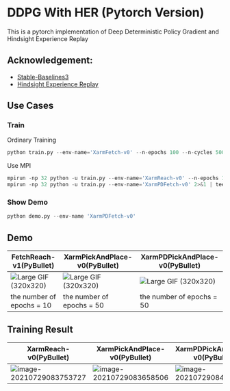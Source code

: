 # DDPG With HER  (Pytorch Version)

This is a pytorch implementation of Deep Deterministic Policy Gradient and Hindsight Experience Replay

## Acknowledgement:

* [Stable-Baselines3](https://github.com/DLR-RM/stable-baselines3)
* [Hindsight Experience Replay](https://github.com/TianhongDai/hindsight-experience-replay)

## Use Cases

### Train

Ordinary Training

```python
python train.py --env-name='XarmFetch-v0' --n-epochs 100 --n-cycles 500
```

Use MPI

```python
mpirun -np 32 python -u train.py --env-name='XarmReach-v0' --n-epochs 10
mpirun -np 32 python -u train.py --env-name='XarmPDFetch-v0' 2>&1 | tee pick.log
```

### Show Demo

```python
python demo.py --env-name 'XarmPDFetch-v0'
```

## Demo

| FetchReach-v1(PyBullet)                                      | XarmPickAndPlace-v0(PyBullet)                                | XarmPDPickAndPlace-v0(PyBullet)                              |
| ------------------------------------------------------------ | ------------------------------------------------------------ | ------------------------------------------------------------ |
| ![Large GIF (320x320)](https://tva1.sinaimg.cn/large/008i3skNgy1gsxjpl1q49g308w08wnpd.gif) | ![Large GIF (320x320)](https://tva1.sinaimg.cn/large/008i3skNgy1gsxjlnnjudg308w08wu0x.gif) | ![Large GIF (320x320)](../pic/(good)panda/Large%20GIF%20(320x320).gif) |
| the number of epochs = 10                                    | the number of epochs = 50                                    | the number of epochs = 50                                    |

## Training Result

| XarmReach-v0(PyBullet)                                       | XarmPickAndPlace-v0(PyBullet)                                | XarmPDPickAndPlace-v0(PyBullet)                                |
| ------------------------------------------------------------ | ------------------------------------------------------------ | ------------------------------------------------------------ |
| ![image-20210729083753727](https://tva1.sinaimg.cn/large/008i3skNgy1gsxiuqp1nvj30d907smx4.jpg) | ![image-20210729083658506](https://tva1.sinaimg.cn/large/008i3skNgy1gsxitsp03lj30db07umxc.jpg) | ![image-20210729084952181](https://tva1.sinaimg.cn/large/008i3skNgy1gsxj77ii08j30ep092jrn.jpg) |

